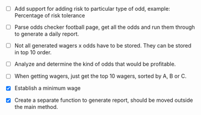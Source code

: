 - [ ] Add support for adding risk to particular type of odd, example: Percentage of risk tolerance
- [ ] Parse odds checker football page, get all the odds and run them through to generate a daily report.
- [ ] Not all generated wagers x odds have to be stored. They can be stored in top 10 order.
- [ ] Analyze and determine the kind of odds that would be profitable.
- [ ] When getting wagers, just get the top 10 wagers, sorted by A, B or C. 

- [x] Establish a minimum wage
- [x] Create a separate function to generate report, should be moved outside the main method.